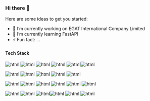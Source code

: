 ### Hi there 👋

Here are some ideas to get you started:

- 🔭 I’m currently working on EGAT International Company Limited
- 🌱 I’m currently learning FastAPI
- ⚡ Fun fact: ...

#### Tech Stack

<img src="https://img.shields.io/badge/HTML5-E34F26?style=for-the-badge&logo=html5&logoColor=white" alt="html"/> <img src="https://img.shields.io/badge/JavaScript-323330?style=for-the-badge&logo=javascript&logoColor=F7DF1E" alt="html"/> <img src="https://img.shields.io/badge/jQuery-0769AD?style=for-the-badge&logo=jquery&logoColor=white" alt="html"/> <img src="https://img.shields.io/badge/CSS3-1572B6?style=for-the-badge&logo=css3&logoColor=white" alt="html"/> <img src="https://img.shields.io/badge/Flask-000000?style=for-the-badge&logo=flask&logoColor=white" alt="html"/><img src="https://img.shields.io/badge/Bootstrap-563D7C?style=for-the-badge&logo=bootstrap&logoColor=white" alt="html"/> 

<img src="https://img.shields.io/badge/Xampp-F37623?style=for-the-badge&logo=xampp&logoColor=white" alt="html"/> <img src="https://img.shields.io/badge/Font_Awesome-339AF0?style=for-the-badge&logo=fontawesome&logoColor=white" alt="html"/>  <img src="https://img.shields.io/badge/Postman-FF6C37?style=for-the-badge&logo=Postman&logoColor=white" alt="html"/> <img src="https://img.shields.io/badge/Spring_Boot-F2F4F9?style=for-the-badge&logo=spring-boot" alt="html"/> <img src="https://img.shields.io/badge/Wix-000?style=for-the-badge&logo=wix&logoColor=white" alt="html"/>

<img src="https://img.shields.io/badge/Go-00ADD8?style=for-the-badge&logo=go&logoColor=white" alt="html"/>  <img src="https://img.shields.io/badge/Wordpress-21759B?style=for-the-badge&logo=wordpress&logoColor=white" alt="html"/> <img src="https://img.shields.io/badge/fastapi-109989?style=for-the-badge&logo=FASTAPI&logoColor=white" alt="html"/> <img src="https://img.shields.io/badge/JWT-000000?style=for-the-badge&logo=JSON%20web%20tokens&logoColor=white" alt="html"/> <img src="https://img.shields.io/badge/Vue.js-35495E?style=for-the-badge&logo=vuedotjs&logoColor=4FC08D" alt="html"/> <img src="https://img.shields.io/badge/nuxt.js-00C58E?style=for-the-badge&logo=nuxtdotjs&logoColor=white" alt="html"/> 


<img src="https://img.shields.io/badge/Docker-2CA5E0?style=for-the-badge&logo=docker&logoColor=white" alt="html"/> <img src="https://img.shields.io/badge/kubernetes-326ce5.svg?&style=for-the-badge&logo=kubernetes&logoColor=white" alt="html"/> <img src="https://img.shields.io/badge/Unity-100000?style=for-the-badge&logo=unity&logoColor=white" alt="html"/><img src="https://img.shields.io/badge/Flutter-02569B?style=for-the-badge&logo=flutter&logoColor=white" alt="html"/> <img src="https://img.shields.io/badge/C%23-239120?style=for-the-badge&logo=c-sharp&logoColor=white" alt="html"/> <img src="https://img.shields.io/badge/Ionic-3880FF?style=for-the-badge&logo=ionic&logoColor=white" alt="html"/> 










<!--
**liwlewl7/liwlewl7** is a ✨ _special_ ✨ repository because its `README.md` (this file) appears on your GitHub profile.

Here are some ideas to get you started:

- 🔭 I’m currently working on ...
- 🌱 I’m currently learning ...
- 👯 I’m looking to collaborate on ...
- 🤔 I’m looking for help with ...
- 💬 Ask me about ...
- 📫 How to reach me: ...
- 😄 Pronouns: ...
- ⚡ Fun fact: ...
-->
